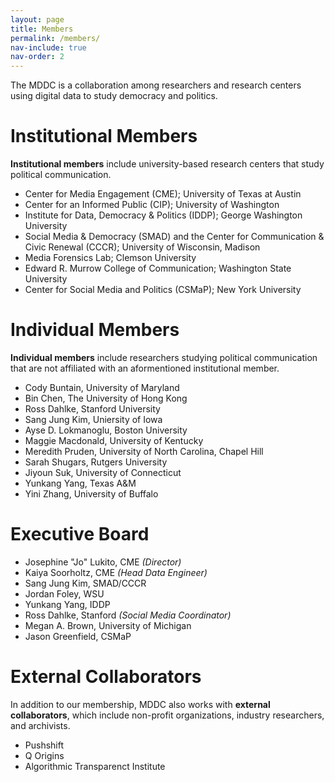 ```yaml
---
layout: page
title: Members
permalink: /members/
nav-include: true
nav-order: 2
---
```


The MDDC is a collaboration among researchers and research centers using digital data to study democracy and politics.

# Institutional Members
**Institutional members** include university-based research centers that study political communication.

* Center for Media Engagement (CME); University of Texas at Austin
* Center for an Informed Public (CIP); University of Washington
* Institute for Data, Democracy & Politics (IDDP); George Washington University
* Social Media & Democracy (SMAD) and the Center for Communication & Civic Renewal (CCCR); University of Wisconsin, Madison
* Media Forensics Lab; Clemson University
* Edward R. Murrow College of Communication; Washington State University
* Center for Social Media and Politics (CSMaP); New York University

# Individual Members
**Individual members** include researchers studying political communication that are not affiliated with an aformentioned institutional member.
* Cody Buntain, University of Maryland
* Bin Chen, The University of Hong Kong
* Ross Dahlke, Stanford University
* Sang Jung Kim, Uniersity of Iowa
* Ayse D. Lokmanoglu, Boston University
* Maggie Macdonald, University of Kentucky
* Meredith Pruden, University of North Carolina, Chapel Hill
* Sarah Shugars, Rutgers University
* Jiyoun Suk, University of Connecticut
* Yunkang Yang, Texas A&M
* Yini Zhang, University of Buffalo


# Executive Board
* Josephine "Jo" Lukito, CME *(Director)*
* Kaiya Soorholtz, CME *(Head Data Engineer)*
* Sang Jung Kim, SMAD/CCCR
* Jordan Foley, WSU
* Yunkang Yang, IDDP
* Ross Dahlke, Stanford *(Social Media Coordinator)*
* Megan A. Brown, University of Michigan
* Jason Greenfield, CSMaP

# External Collaborators
In addition to our membership, MDDC also works with **external collaborators**, which include non-profit organizations, industry researchers, and archivists.
* Pushshift
* Q Origins
* Algorithmic Transparenct Institute
